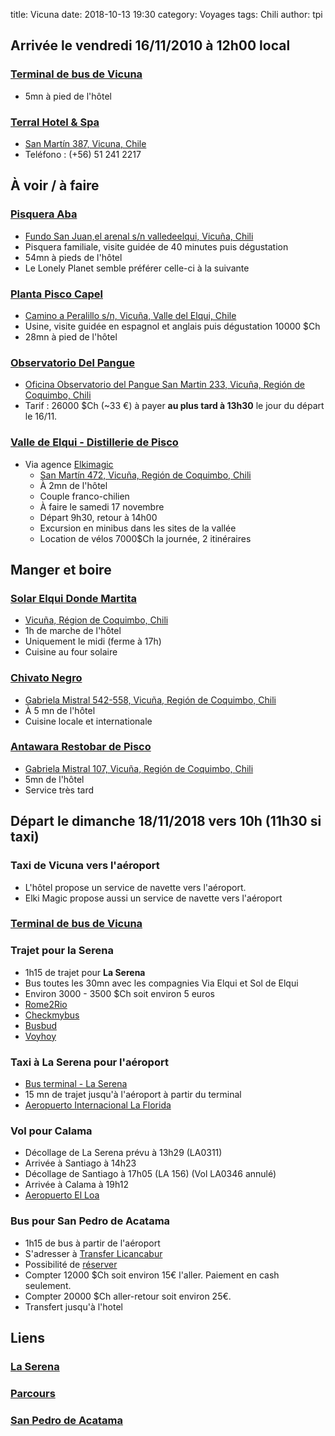 title: Vicuna
date: 2018-10-13 19:30
category: Voyages
tags: Chili
author: tpi


## Arrivée le vendredi 16/11/2010 à 12h00 local

### [Terminal de bus de Vicuna](https://www.google.com/maps/place/Terminal+de+Buses+de+Vicu%C3%B1a/@-30.0353774,-70.7124757,15z/data=!4m5!3m4!1s0x0:0xf183e71792e3c487!8m2!3d-30.0353774!4d-70.7124757)

* 5mn à pied de l'hôtel

### [Terral Hotel & Spa](http://www.terralhotel.cl/)

* [San Martín 387, Vicuna, Chile](https://www.google.cl/maps/place/San+Mart%C3%ADn+387,+Vicu%C3%B1a,+Regi%C3%B3n+de+Coquimbo,+Chile/@-30.0324004,-70.7155355,17z/data=!3m1!4b1!4m5!3m4!1s0x96901a2bcee447ab:0x73ebdd699cf5930b!8m2!3d-30.0324051!4d-70.7133468?hl=es)
* Teléfono : (+56) 51 241 2217

## À voir / à faire

### [Pisquera Aba](http://www.piscoaba.cl/)
* [Fundo San Juan,el arenal s/n valledeelqui, Vicuña, Chili](https://www.google.com/maps/place/Pisquera+AbA+Oficial/@-30.025224,-70.6753857,17z/data=!3m1!4b1!4m5!3m4!1s0x96901a569dadbb63:0x52771ffbf9a10384!8m2!3d-30.0252287!4d-70.673197)
* Pisquera familiale, visite guidée de 40 minutes puis dégustation
* 54mn à pieds de l'hôtel
* Le Lonely Planet semble préférer celle-ci à la suivante

### [Planta Pisco Capel](https://www.piscocapel.cl/)
* [Camino a Peralillo s/n, Vicuña, Valle del Elqui, Chile](https://www.google.com/maps/place/Capel+Pisco+Plant/@-30.0398187,-70.7003231,16.5z/data=!4m5!3m4!1s0x96901bcb8cc55c2d:0x33b3e666d7f5ae6b!8m2!3d-30.0394983!4d-70.6982144)
* Usine, visite guidée en espagnol et anglais puis dégustation 10000 $Ch
* 28mn à pied de l'hôtel

### [Observatorio Del Pangue](http://odp-f.blogspot.com/2017/04/5.html)
* [Oficina Observatorio del Pangue San Martin 233, Vicuña, Región de Coquimbo, Chili](https://www.google.com/maps/place/Observatorio+del+Pangue+(Entrada)/@-30.0338004,-70.7135139,15z/data=!4m5!3m4!1s0x0:0xbbd6746f4435b8cf!8m2!3d-30.0338004!4d-70.7135139)
* Tarif : 26000 $Ch (~33 €) à payer **au plus tard à 13h30** le jour du départ le 16/11.


### [Valle de Elqui - Distillerie de Pisco](https://www.elkimagic.com/fr/interior-del-valle/)

* Via agence [Elkimagic](https://www.elkimagic.com/fr/)
  * [San Martín 472, Vicuña, Región de Coquimbo, Chili](https://www.google.com/maps/place/Turismo+Elki+Magic/@-30.0312872,-70.7154241,17z/data=!3m1!4b1!4m5!3m4!1s0x96901a2b9803fe1b:0x8558c45ed02664c7!8m2!3d-30.0312919!4d-70.7132354)
  * À 2mn de l'hôtel
  * Couple franco-chilien
  * À faire le samedi 17 novembre
  * Départ 9h30, retour à 14h00
  * Excursion en minibus dans les sites de la vallée
  * Location de vélos 7000$Ch la journée, 2 itinéraires
  
## Manger et boire

### [Solar Elqui Donde Martita](https://www.tripadvisor.fr/Restaurant_Review-g970257-d3928591-Reviews-Restaurant_Solar_Elqui_Donde_Martita-Vicuna_Coquimbo_Region.html)
* [Vicuña, Région de Coquimbo, Chili](https://www.google.com/maps/place/Solar+Elqui+Donde+Martita/@-30.0371659,-70.7059471,15z/data=!4m17!1m11!2m10!1sRestaurants!3m6!1sRestaurants!2sTerral+Hotel+%26+SPA+-+San+Mart%C3%ADn+387,+Vicu%C3%B1a,+Regi%C3%B3n+de+Coquimbo,+Chili!3s0x96901a2bcee828a1:0x72c0f4a7a36fed94!4m2!1d-70.7133468!2d-30.0324051!5m1!4e9!3m4!1s0x96901baf93d2b0f9:0x14a14b4274f89e79!8m2!3d-30.0436092!4d-70.6823508)
* 1h de marche de l'hôtel
* Uniquement le midi (ferme à 17h)
* Cuisine au four solaire

### [Chivato Negro](https://www.tripadvisor.fr/Restaurant_Review-g970257-d11651302-Reviews-Chivato_Negro-Vicuna_Coquimbo_Region.html)
* [Gabriela Mistral 542-558, Vicuña, Región de Coquimbo, Chili](https://www.google.com/maps/place/Chivato+negro/@-30.0336007,-70.7122092,17z/data=!3m1!4b1!4m5!3m4!1s0x96901a2c7d35a799:0xfb9543059c4794dd!8m2!3d-30.0336054!4d-70.7100205)
* À 5 mn de l'hôtel
* Cuisine locale et internationale

### [Antawara Restobar de Pisco](https://www.tripadvisor.fr/Restaurant_Review-g970257-d8272731-Reviews-Antawara_Restobar_de_Pisco-Vicuna_Coquimbo_Region.html)
* [Gabriela Mistral 107, Vicuña, Región de Coquimbo, Chili](https://www.google.com/maps/place/ANTAWARA/@-30.0331075,-70.7180366,17z/data=!3m1!4b1!4m5!3m4!1s0x96901a2a134745ef:0xdf904c012bc18653!8m2!3d-30.0331122!4d-70.7158479)
* 5mn de l'hôtel
* Service très tard

## Départ le dimanche 18/11/2018 vers 10h (11h30 si taxi)

### Taxi de Vicuna vers l'aéroport
* L'hôtel propose un service de navette vers l'aéroport.
* Elki Magic propose aussi un service de navette vers l'aéroport

### [Terminal de bus de Vicuna](https://www.google.com/maps/place/Terminal+de+Buses+de+Vicu%C3%B1a/@-30.0353774,-70.7124757,15z/data=!4m5!3m4!1s0x0:0xf183e71792e3c487!8m2!3d-30.0353774!4d-70.7124757)

### Trajet pour la Serena 

* 1h15 de trajet pour **La Serena**
* Bus toutes les 30mn avec les compagnies Via Elqui et Sol de Elqui
* Environ 3000 - 3500 $Ch soit environ 5 euros
* [Rome2Rio](https://wwww.rome2rio.com/fr/)
* [Checkmybus](https://www.checkmybus.fr)
* [Busbud](https://www.busbud.com)
* [Voyhoy](https://voychoy.com)


### Taxi à La Serena pour l'aéroport

* [Bus terminal - La Serena](https://www.google.com/maps/place/Bus+Terminal+-+La+Serena/@-29.9109984,-71.2588082,17z/data=!3m1!4b1!4m5!3m4!1s0x9691ca6eed3102a3:0x4e7a5c06135323cb!8m2!3d-29.9110031!4d-71.2566195)
* 15 mn de trajet jusqu'à l'aéroport à partir du terminal
* [Aeropuerto Internacional La Florida](https://www.google.cl/maps/search/Aeropuerto+Internacional+La+Florida+-+Aeropuerto+La+Florida+-+Coquimbo,+La+Serena,+Chile/@-29.9164329,-71.2041116,17z/data=!3m1!4b1?hl=es)

### Vol pour Calama

* Décollage de La Serena prévu à 13h29 (LA0311)
* Arrivée à Santiago à 14h23
* Décollage de Santiago à 17h05 (LA 156) (Vol LA0346 annulé)
* Arrivée à Calama à 19h12
* [Aeropuerto El Loa](https://www.google.cl/maps/place/Aeropuerto+El+Loa/@-22.4988477,-68.9384922,13z/data=!4m8!1m2!2m1!1saeropuerto+cerca+de+Calama,+Chile!3m4!1s0x96ac081e3e078f91:0xee9faa9acc913a26!8m2!3d-22.4988465!4d-68.9078504?hl=es)

### Bus pour San Pedro de Acatama

* 1h15 de bus à partir de l'aéroport
* S'adresser à [Transfer Licancabur](http://translicancabur.cl)
* Possibilité de [réserver](http://www.translicancabur.cl/contact.html)
* Compter 12000 $Ch soit environ 15€ l'aller. Paiement en cash seulement.
* Compter 20000 $Ch aller-retour soit environ 25€.
* Transfert jusqu'à l'hotel

## Liens

### [La Serena](http://tse-tse.org/2018/10/la-serena/)

### [Parcours](http://tse-tse.org/2018/10/chili-2018/)

### [San Pedro de Acatama](http://tse-tse.org/2018/10/san-pedro-de-acatama/)

